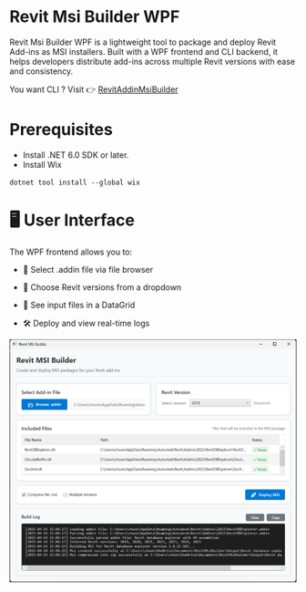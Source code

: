 
# Revit Msi Builder WPF

Revit Msi Builder WPF is a lightweight tool to package and deploy Revit Add-ins as MSI installers. Built with a WPF frontend and CLI backend, it helps developers distribute add-ins across multiple Revit versions with ease and consistency.

You want CLI ? Visit 👉 [RevitAddinMsiBuilder](https://github.com/chuongmep/RevitAddinMsiBuilder)


# Prerequisites

- Install .NET 6.0 SDK or later.
- Install Wix 
```
dotnet tool install --global wix
```

# 🖥️ User Interface

The WPF frontend allows you to:

- 📂 Select .addin file via file browser

- 🔽 Choose Revit versions from a dropdown

- 📄 See input files in a DataGrid

- 🛠 Deploy and view real-time logs

![](./docs/RevitMsiBuilder_NaVB1wPQrE.png)

